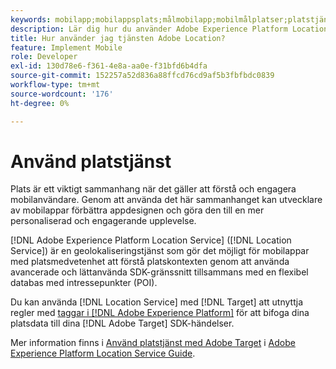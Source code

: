 ```yaml
---
keywords: mobilapp;mobilappsplats;målmobilapp;mobilmålplatser;platstjänst;adobe experience cloud location service;pois;points;interest;sdk;location
description: Lär dig hur du använder Adobe Experience Platform Location Service för att aktivera dina mobilappar med platsmedvetenhet.
title: Hur använder jag tjänsten Adobe Location?
feature: Implement Mobile
role: Developer
exl-id: 130d78e6-f361-4e8a-aa0e-f31bfd6b4dfa
source-git-commit: 152257a52d836a88ffcd76cd9af5b3fbfbdc0839
workflow-type: tm+mt
source-wordcount: '176'
ht-degree: 0%

---
```


# Använd platstjänst

Plats är ett viktigt sammanhang när det gäller att förstå och engagera mobilanvändare. Genom att använda det här sammanhanget kan utvecklare av mobilappar förbättra appdesignen och göra den till en mer personaliserad och engagerande upplevelse.

[!DNL Adobe Experience Platform Location Service] ([!DNL Location Service]) är en geolokaliseringstjänst som gör det möjligt för mobilappar med platsmedvetenhet att förstå platskontexten genom att använda avancerade och lättanvända SDK-gränssnitt tillsammans med en flexibel databas med intressepunkter (POI).

Du kan använda [!DNL Location Service] med [!DNL Target] att utnyttja regler med [taggar i [!DNL Adobe Experience Platform]](https://experienceleague.adobe.com/docs/experience-platform/tags/home.html) för att bifoga dina platsdata till dina [!DNL Adobe Target] SDK-händelser.

Mer information finns i [Använd platstjänst med Adobe Target](https://experienceleague.adobe.com/docs/places/using/use-places-with-other-solutions/places-target/places-target.html) i [Adobe Experience Platform Location Service Guide](https://experienceleague.adobe.com/docs/places/using/home.html).
